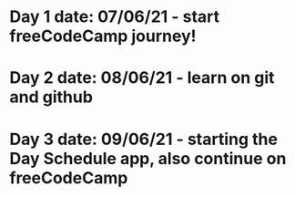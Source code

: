 # Day 1 date: 07/06/21 - start freeCodeCamp journey!
# Day 2 date: 08/06/21 - learn on git and github
# Day 3 date: 09/06/21 - starting the Day Schedule app, also continue on freeCodeCamp
